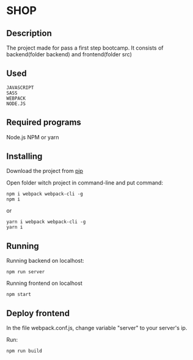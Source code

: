 # SHOP

## Description

The project made for pass a first step bootcamp.
It consists of backend(folder backend) and frontend(folder src)

## Used

    JAVASCRIPT
    SASS
    WEBPACK
    NODE.JS

## Required programs

Node.js
NPM or yarn

## Installing

Download the project from [pip](https://github.com/KrzysztofZiemski/shop.git)

Open folder witch project in command-line and put command:

```
npm i webpack webpack-cli -g
npm i
```

or

```
yarn i webpack webpack-cli -g
yarn i
```

## Running

Running backend on localhost:

```
npm run server
```

Running frontend on localhost

```
npm start
```

## Deploy frontend

In the file webpack.conf.js, change variable "server" to your server's ip.

Run:

```
npm run build
```
